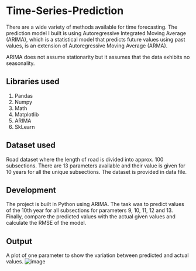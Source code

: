 # Time-Series-Prediction

There are a wide variety of methods available for time forecasting. The prediction model I built is using Autoregressive Integrated Moving Average (ARIMA), which is a statistical model that predicts future values using past values, is an extension of Autoregressive Moving Average (ARMA). 

ARIMA does not assume stationarity but it assumes that the data exhibits no seasonality.

##  Libraries used

1. Pandas
2. Numpy
3. Math
4. Matplotlib
5. ARIMA
6. SkLearn

## Dataset used

Road dataset where the length of road is divided into approx. 100 subsections. There are 13 parameters available and their value is given for 10 years for all the unique subsections. The dataset is provided in data file.

## Development

The project is built in Python using ARIMA. The task was to predict values of the 10th year for all subsections for parameters 9, 10, 11, 12 and 13. Finally, compare the predicted values with the actual given values and calculate the RMSE of the model. 

## Output

A plot of one parameter to show the variation between predicted and actual values.
![image](https://user-images.githubusercontent.com/105603559/193466457-9650bfeb-6b8d-4b9e-be2e-89b3e75d28b3.png)

